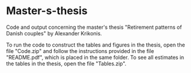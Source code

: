 # Master-s-thesis
Code and output concerning the master's thesis "Retirement patterns of Danish couples" by Alexander Krikonis.

To run the code to construct the tables and figures in the thesis, open the file "Code.zip" and follow the instructions provided in the file "README.pdf", which is placed in the same folder. 
To see all estimates in the tables in the thesis, open the file "Tables.zip". 
